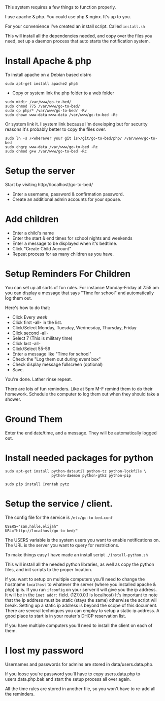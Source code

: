 
This system requires a few things to function properly.

I use apache & php.  You could use php & nginx.  It's up to you.

For your convenience I've created an install script.  Called `install.sh`

This will install all the dependencies needed, and copy over the files 
you need, set up a daemon process that auto starts the notification 
system.

Install Apache & php
====================
To install apache on a Debian based distro
```
sudo apt-get install apache2 php5
```

* Copy or system link the php folder to a web folder

```
sudo mkdir /var/www/go-to-bed/
sudo chmod 775 /var/www/go-to-bed/
sudo cp php/* /var/www/go-to-bed/ -Rv
sudo chown www-data:www-data /var/www/go-to-bed -Rc
```

Or system link it.  I system link because I'm developing but for security
reasons it's probably better to copy the files over.

```
sudo ln -s /<wherever your git is>/git/go-to-bed/php/ /var/www/go-to-bed
sudo chgrp www-data /var/www/go-to-bed -Rc
sudo chmod g+w /var/www/go-to-bed -Rc
```

Setup the server
=================
Start by visiting http://localhost/go-to-bed/

* Enter a username, password & confirmation password.
* Create an additional admin accounts for your spouse.

Add children
============
* Enter a child's name
* Enter the start & end times for school nights and weekends
* Enter a message to be displayed when it's bedtime.
* Click "Create Child Account"
* Repeat process for as many children as you have.


Setup Reminders For Children
============================
You can set up all sorts of fun rules.
For instance Monday-Friday at 7:55 am you can display a message that says 
"Time for school" and automatically log them out.

Here's how to do that:
* Click Every _week_
* Click first -all- in the list.
* Click/Select Monday, Tuesday, Wednesday, Thursday, Friday
* Click second -all- 
* Select 7 (This is military time)
* Click last -all-
* Click/Select 55-59
* Enter a message like "Time for school"
* Check the "Log them out during event box"
* Check display message fullscreen (optional)
* Save.

You're done.
Lather rinse repeat. 

There are lots of fun reminders.  Like at 5pm M-F remind them to do their homework.
Schedule the computer to log them out when they should take a shower.


Ground Them
===========
Enter the end date/time, and a message.  They will be automatically logged out.

Install needed packages for python
==================================
```
sudo apt-get install python-dateutil python-tz python-lockfile \
                     python-daemon python-gtk2 python-pip

sudo pip install Crontab pytz

```

Setup the service / client.
===========================
The config file for the service is `/etc/go-to-bed.conf`
```
USERS="sam,halle,elijah"
URL="http://localhost/go-to-bed/"
```
The USERS variable is the system users you want to enable notifications on.
The URL is the server you want to query for restrictions.

To make things easy I have made an install script `./install-python.sh`

This will install all the needed python libraries, as well as copy the python 
files, and init scripts to the proper location.

If you want to setup on multiple computers you'll need to change the hostname 
`localhost` to whatever the server (where you installed apache & php) ip
is.  If you run `ifconfig` on your server it will give you the ip address.  
It  will be in the `inet addr:` field. (127.0.0.1 is localhost)
It's important to note that the ip address must be static (stays the same) 
otherwise the script will break.  Setting up a static ip address is beyond the 
scope of this document.  There are several techniques you can employ to setup a 
static ip address.  A good place to start is in your router's DHCP reservation 
list.

If you have multiple computers you'll need to install the client on each of 
them.

I lost my password
==================
Usernames and passwords for admins are stored in data/users.data.php.

If you loose you're password you'll have to copy users.data.php to 
users.data.php.bak and start the setup process all over again.

All the time rules are stored in another file, so you won't have to re-add all
the reminders.
